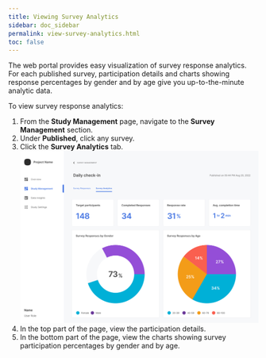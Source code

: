 ```yaml
---
title: Viewing Survey Analytics
sidebar: doc_sidebar
permalink: view-survey-analytics.html
toc: false
---
```


The web portal provides easy visualization of survey response analytics. For each published survey, participation details and charts showing response percentages by gender and by age give you up-to-the-minute analytic data.

To view survey response analytics:

1. From the **Study Management** page, navigate to the **Survey Management** section.
2. Under **Published**, click any survey.
3. Click the **Survey Analytics** tab.
    ![viewing-survey-analytics](../../../images/viewing-survey-analytics.png)
4. In the top part of the page, view the participation details.
5. In the bottom part of the page, view the charts showing survey participation percentages by gender and by age.
